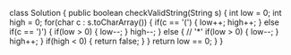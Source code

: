class Solution {
public boolean checkValidString(String s) {
int low = 0;
int high = 0;
for(char c : s.toCharArray()) {
if(c == '(') {
low++;
high++;
} else if(c == ')') {
if(low > 0) {
low--;
}
high--;
} else { // '*'
if(low > 0) {
low--;
}
high++;
}
if(high < 0) {
return false;
}
}
return low == 0;
}
}
​